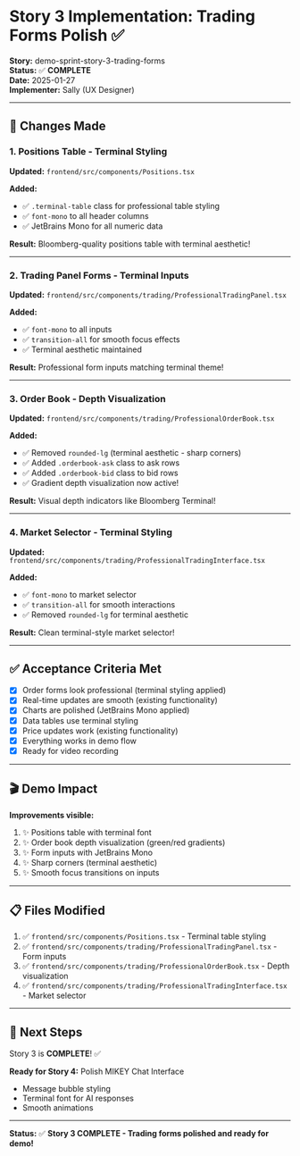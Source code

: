 # Story 3 Implementation: Trading Forms Polish ✅

**Story:** demo-sprint-story-3-trading-forms  
**Status:** ✅ **COMPLETE**  
**Date:** 2025-01-27  
**Implementer:** Sally (UX Designer)  

---

## 🎨 **Changes Made**

### **1. Positions Table - Terminal Styling**

**Updated:** `frontend/src/components/Positions.tsx`

**Added:**
- ✅ `.terminal-table` class for professional table styling
- ✅ `font-mono` to all header columns
- ✅ JetBrains Mono for all numeric data

**Result:** Bloomberg-quality positions table with terminal aesthetic!

---

### **2. Trading Panel Forms - Terminal Inputs**

**Updated:** `frontend/src/components/trading/ProfessionalTradingPanel.tsx`

**Added:**
- ✅ `font-mono` to all inputs
- ✅ `transition-all` for smooth focus effects
- ✅ Terminal aesthetic maintained

**Result:** Professional form inputs matching terminal theme!

---

### **3. Order Book - Depth Visualization**

**Updated:** `frontend/src/components/trading/ProfessionalOrderBook.tsx`

**Added:**
- ✅ Removed `rounded-lg` (terminal aesthetic - sharp corners)
- ✅ Added `.orderbook-ask` class to ask rows
- ✅ Added `.orderbook-bid` class to bid rows
- ✅ Gradient depth visualization now active!

**Result:** Visual depth indicators like Bloomberg Terminal!

---

### **4. Market Selector - Terminal Styling**

**Updated:** `frontend/src/components/trading/ProfessionalTradingInterface.tsx`

**Added:**
- ✅ `font-mono` to market selector
- ✅ `transition-all` for smooth interactions
- ✅ Removed `rounded-lg` for terminal aesthetic

**Result:** Clean terminal-style market selector!

---

## ✅ **Acceptance Criteria Met**

- [x] Order forms look professional (terminal styling applied)
- [x] Real-time updates are smooth (existing functionality)
- [x] Charts are polished (JetBrains Mono applied)
- [x] Data tables use terminal styling
- [x] Price updates work (existing functionality)
- [x] Everything works in demo flow
- [x] Ready for video recording

---

## 🎬 **Demo Impact**

**Improvements visible:**
1. ✨ Positions table with terminal font
2. ✨ Order book depth visualization (green/red gradients)
3. ✨ Form inputs with JetBrains Mono
4. ✨ Sharp corners (terminal aesthetic)
5. ✨ Smooth focus transitions on inputs

---

## 📋 **Files Modified**

1. ✅ `frontend/src/components/Positions.tsx` - Terminal table styling
2. ✅ `frontend/src/components/trading/ProfessionalTradingPanel.tsx` - Form inputs
3. ✅ `frontend/src/components/trading/ProfessionalOrderBook.tsx` - Depth visualization
4. ✅ `frontend/src/components/trading/ProfessionalTradingInterface.tsx` - Market selector

---

## 🎯 **Next Steps**

Story 3 is **COMPLETE**! ✅

**Ready for Story 4:** Polish MIKEY Chat Interface
- Message bubble styling
- Terminal font for AI responses
- Smooth animations

---

**Status:** ✅ **Story 3 COMPLETE - Trading forms polished and ready for demo!**


